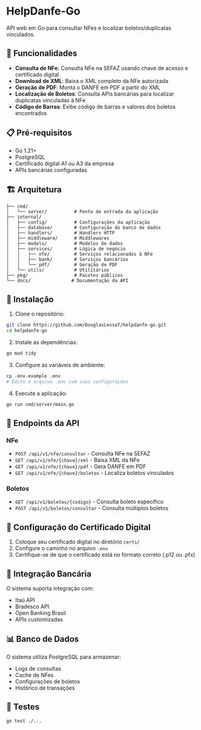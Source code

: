 # HelpDanfe-Go

API web em Go para consultar NFes e localizar boletos/duplicatas vinculados.

## 🚀 Funcionalidades

- **Consulta de NFe**: Consulta NFe na SEFAZ usando chave de acesso e certificado digital
- **Download de XML**: Baixa o XML completo da NFe autorizada
- **Geração de PDF**: Monta o DANFE em PDF a partir do XML
- **Localização de Boletos**: Consulta APIs bancárias para localizar duplicatas vinculadas à NFe
- **Código de Barras**: Exibe código de barras e valores dos boletos encontrados

## 📋 Pré-requisitos

- Go 1.21+
- PostgreSQL
- Certificado digital A1 ou A3 da empresa
- APIs bancárias configuradas

## 🏗️ Arquitetura

```
├── cmd/
│   └── server/          # Ponto de entrada da aplicação
├── internal/
│   ├── config/          # Configurações da aplicação
│   ├── database/        # Configuração do banco de dados
│   ├── handlers/        # Handlers HTTP
│   ├── middleware/      # Middlewares
│   ├── models/          # Modelos de dados
│   ├── services/        # Lógica de negócio
│   │   ├── nfe/         # Serviços relacionados à NFe
│   │   ├── bank/        # Serviços bancários
│   │   └── pdf/         # Geração de PDF
│   └── utils/           # Utilitários
├── pkg/                 # Pacotes públicos
└── docs/               # Documentação da API
```

## 🔧 Instalação

1. Clone o repositório:
```bash
git clone https://github.com/DouglasLessaT/helpdanfe-go.git
cd helpdanfe-go
```

2. Instale as dependências:
```bash
go mod tidy
```

3. Configure as variáveis de ambiente:
```bash
cp .env.example .env
# Edite o arquivo .env com suas configurações
```

4. Execute a aplicação:
```bash
go run cmd/server/main.go
```

## 📡 Endpoints da API

### NFe
- `POST /api/v1/nfe/consultar` - Consulta NFe na SEFAZ
- `GET /api/v1/nfe/{chave}/xml` - Baixa XML da NFe
- `GET /api/v1/nfe/{chave}/pdf` - Gera DANFE em PDF
- `GET /api/v1/nfe/{chave}/boletos` - Localiza boletos vinculados

### Boletos
- `GET /api/v1/boletos/{codigo}` - Consulta boleto específico
- `POST /api/v1/boletos/consultar` - Consulta múltiplos boletos

## 🔐 Configuração do Certificado Digital

1. Coloque seu certificado digital no diretório `certs/`
2. Configure o caminho no arquivo `.env`
3. Certifique-se de que o certificado está no formato correto (.p12 ou .pfx)

## 🏦 Integração Bancária

O sistema suporta integração com:
- Itaú API
- Bradesco API
- Open Banking Brasil
- APIs customizadas

## 📊 Banco de Dados

O sistema utiliza PostgreSQL para armazenar:
- Logs de consultas
- Cache de NFes
- Configurações de boletos
- Histórico de transações

## 🧪 Testes

```bash
go test ./...
```
